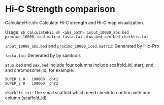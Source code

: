 # Hi-C Strength comparison

CalculateHic.sh: Calculate Hi-C strength and Hi-C map visualization.

Usage: `sh CalculateHic.sh <abs_path> input_10000_abs.bed proximo_10000_iced.matrix fasta.fai atuo.bed sex.bed checklis.txt`  

`input_10000_abs.bed`  and  `proximo_10000_iced.matrix`: Generated by Hic-Pro  

`fasta.fai`:  Generated by by samtools  

`atuo.bed` and `sex.bed` include four columns include scaffold_id, start, end, and chromosome_id, for example:  
```
SUPER_1	0	100000	chr1  
SUPER_2	0	100000	chr2  
```
`checklis.txt`: The small scaffold which need check to confirm with one column (scaffold_id)  
